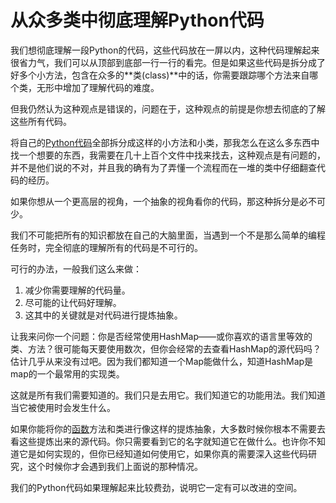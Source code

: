 # 从众多类中彻底理解Python代码

我们想彻底理解一段Python的代码，这些代码放在一屏以内，这种代码理解起来很省力气，我们可以从顶部到底部一行一行的看完。但是如果这些代码是拆分成了好多个小方法，包含在众多的**类(class)**中的话，你需要跟踪哪个方法来自哪个类，无形中增加了理解代码的难度。

但我仍然认为这种观点是错误的，问题在于，这种观点的前提是你想去彻底的了解这些所有代码。

将自己的[Python代码](http://www.iplaypy.com/code/)全部拆分成这样的小方法和小类，那我怎么在这么多东西中找一个想要的东西，我需要在几十上百个文件中找来找去，这种观点是有问题的，并不是他们说的不对，并且我的确有为了弄懂一个流程而在一堆的类中仔细翻查代码的经历。

如果你想从一个更高层的视角，一个抽象的视角看你的代码，那这种拆分是必不可少。

我们不可能把所有的知识都放在自己的大脑里面，当遇到一个不是那么简单的编程任务时，完全彻底的理解所有的代码是不可行的。

可行的办法，一般我们这么来做：

1. 减少你需要理解的代码量。 
2. 尽可能的让代码好理解。
3. 这其中的关键就是对代码进行提炼抽象。

让我来问你一个问题：你是否经常使用HashMap——或你喜欢的语言里等效的类、方法？很可能每天要使用数次，但你会经常的去查看HashMap的源代码吗？估计几乎从来没有过吧。因为我们都知道一个Map能做什么，知道HashMap是map的一个最常用的实现类。

这就是所有我们需要知道的。我们只是去用它。我们知道它的功能用法。我们知道当它被使用时会发生什么。

如果你能将你的[函数](http://www.iplaypy.com/jichu/function.html)方法和类进行像这样的提炼抽象，大多数时候你根本不需要去看这些提炼出来的源代码。你只需要看到它的名字就知道它在做什么。也许你不知道它是如何实现的，但你已经知道如何使用它，如果你真的需要深入这些代码研究，这个时候你才会遇到我们上面说的那种情况。

我们的Python代码如果理解起来比较费劲，说明它一定有可以改进的空间。